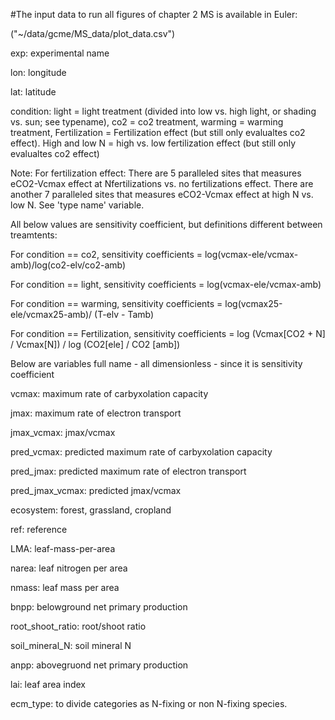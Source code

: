 #The input data to run all figures of chapter 2 MS is available in Euler:

("~/data/gcme/MS_data/plot_data.csv")


exp: experimental name

lon: longitude

lat: latitude

condition: light = light treatment (divided into low vs. high light, or shading vs. sun; see typename), co2 = co2 treatment, warming  = warming treatment, Fertilization = Fertilization effect (but still only evalualtes co2 effect). High and low N = high vs. low fertilization effect (but still only evalualtes co2 effect)

Note: For fertilization effect: There are 5 paralleled sites that measures eCO2-Vcmax effect at Nfertilizations vs. no fertilizations effect. There are another 7 paralleled sites that measures eCO2-Vcmax effect at high N vs. low N. See 'type name' variable.



All below values are sensitivity coefficient, but definitions different between treamtents: 

For condition == co2, sensitivity coefficients = log(vcmax-ele/vcmax-amb)/log(co2-elv/co2-amb)

For condition == light, sensitivity coefficients = log(vcmax-ele/vcmax-amb)

For condition == warming, sensitivity coefficients = log(vcmax25-ele/vcmax25-amb)/ (T-elv - Tamb)

For condition == Fertilization, sensitivity coefficients = log (Vcmax[CO2 + N] / Vcmax[N]) / log (CO2[ele] / CO2 [amb]) 

Below are variables full name - all dimensionless - since it is sensitivity coefficient

vcmax: maximum rate of carbyxolation capacity

jmax: maximum rate of electron transport

jmax_vcmax: jmax/vcmax

pred_vcmax: predicted maximum rate of carbyxolation capacity

pred_jmax: predicted maximum rate of electron transport
 
pred_jmax_vcmax: predicted jmax/vcmax

ecosystem: forest, grassland, cropland

ref: reference

LMA: leaf-mass-per-area

narea: leaf nitrogen per area

nmass: leaf mass per area

bnpp: belowground net primary production

root_shoot_ratio: root/shoot ratio

soil_mineral_N: soil mineral N

anpp: abovegruond net primary production

lai: leaf area index

ecm_type: to divide categories as N-fixing or non N-fixing species.